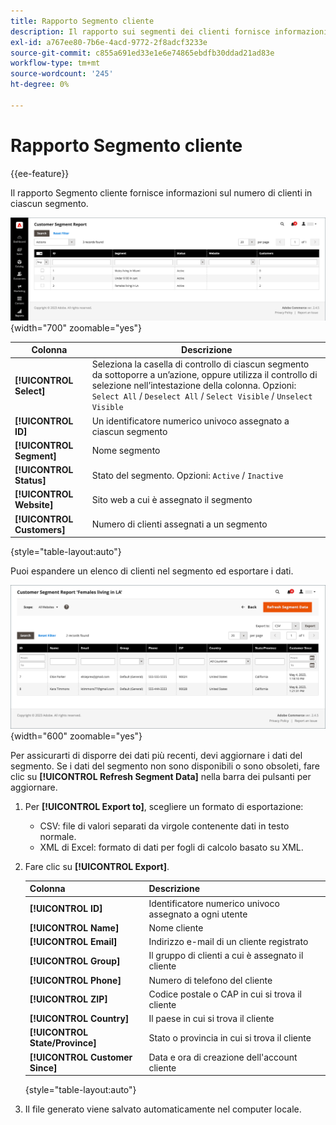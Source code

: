 ```yaml
---
title: Rapporto Segmento cliente
description: Il rapporto sui segmenti dei clienti fornisce informazioni sul numero di clienti in ciascun segmento.
exl-id: a767ee80-7b6e-4acd-9772-2f8adcf3233e
source-git-commit: c855a691ed33e1e6e74865ebdfb30ddad21ad83e
workflow-type: tm+mt
source-wordcount: '245'
ht-degree: 0%

---
```


# Rapporto Segmento cliente

{{ee-feature}}

Il rapporto Segmento cliente fornisce informazioni sul numero di clienti in ciascun segmento.

![Report segmento cliente](assets/customer-segments-reports.png){width="700" zoomable="yes"}

| Colonna | Descrizione |
|--- |--- |
| **[!UICONTROL Select]** | Seleziona la casella di controllo di ciascun segmento da sottoporre a un’azione, oppure utilizza il controllo di selezione nell’intestazione della colonna. Opzioni: `Select All` / `Deselect All` / `Select Visible` / `Unselect Visible` |
| **[!UICONTROL ID]** | Un identificatore numerico univoco assegnato a ciascun segmento |
| **[!UICONTROL Segment]** | Nome segmento |
| **[!UICONTROL Status]** | Stato del segmento. Opzioni: `Active` / `Inactive` |
| **[!UICONTROL Website]** | Sito web a cui è assegnato il segmento |
| **[!UICONTROL Customers]** | Numero di clienti assegnati a un segmento |

{style="table-layout:auto"}

Puoi espandere un elenco di clienti nel segmento ed esportare i dati.

![Espandere i dati dei clienti](assets/customer-segment-drilldown.png){width="600" zoomable="yes"}

Per assicurarti di disporre dei dati più recenti, devi aggiornare i dati del segmento. Se i dati del segmento non sono disponibili o sono obsoleti, fare clic su **[!UICONTROL Refresh Segment Data]** nella barra dei pulsanti per aggiornare.

1. Per **[!UICONTROL Export to]**, scegliere un formato di esportazione:

   * CSV: file di valori separati da virgole contenente dati in testo normale.
   * XML di Excel: formato di dati per fogli di calcolo basato su XML.

1. Fare clic su **[!UICONTROL Export]**.

   | Colonna | Descrizione |
   |--- |--- |
   | **[!UICONTROL ID]** | Identificatore numerico univoco assegnato a ogni utente |
   | **[!UICONTROL Name]** | Nome cliente |
   | **[!UICONTROL Email]** | Indirizzo e-mail di un cliente registrato |
   | **[!UICONTROL Group]** | Il gruppo di clienti a cui è assegnato il cliente |
   | **[!UICONTROL Phone]** | Numero di telefono del cliente |
   | **[!UICONTROL ZIP]** | Codice postale o CAP in cui si trova il cliente |
   | **[!UICONTROL Country]** | Il paese in cui si trova il cliente |
   | **[!UICONTROL State/Province]** | Stato o provincia in cui si trova il cliente |
   | **[!UICONTROL Customer Since]** | Data e ora di creazione dell&#39;account cliente |

   {style="table-layout:auto"}

1. Il file generato viene salvato automaticamente nel computer locale.
